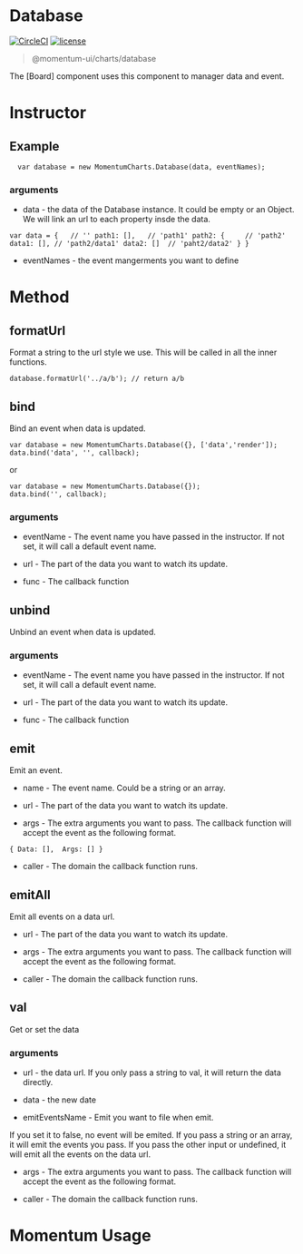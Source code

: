 # Database

[![CircleCI](https://img.shields.io/circleci/project/github/momentum-design/momentum-ui/master.svg)](https://circleci.com/gh/momentum-design/momentum-ui/)
[![license](https://img.shields.io/github/license/momentum-design/momentum-ui.svg?color=blueviolet)](https://github.com/momentum-design/momentum-ui/blob/master/charts/LICENSE)

> @momentum-ui/charts/database

The [Board] component uses this component to manager data and event.

# Instructor

## Example

```
  var database = new MomentumCharts.Database(data, eventNames);
```

### arguments

+ data - the data of the Database instance. It could be empty or an Object. We will link an url to each property insde the data.

``
var data = {   // ''
  path1: [],   // 'path1'
  path2: {     // 'path2'
    data1: [], // 'path2/data1'
    data2: []  // 'paht2/data2'
  }
}
``

+ eventNames - the event mangerments you want to define

# Method

## formatUrl

Format a string to the url style we use. This will be called in all the inner functions.

```
database.formatUrl('../a/b'); // return a/b
```

## bind

Bind an event when data is updated.

```
var database = new MomentumCharts.Database({}, ['data','render']);
data.bind('data', '', callback);
```

or 

```
var database = new MomentumCharts.Database({});
data.bind('', callback);
```

### arguments

+ eventName - The event name you have passed in the instructor. If not set, it will call a default event name.

+ url - The part of the data you want to watch its update.

+ func - The callback function

## unbind

Unbind an event when data is updated.

### arguments

+ eventName - The event name you have passed in the instructor. If not set, it will call a default event name.

+ url - The part of the data you want to watch its update.

+ func - The callback function

## emit

Emit an event.

+ name - The event name. Could be a string or an array.

+ url - The part of the data you want to watch its update.

+ args - The extra arguments you want to pass. The callback function will accept the event as the following format.

``
{
  Data: [], 
  Args: []
}
``

+ caller - The domain the callback function runs.

## emitAll

Emit all events on a data url.

+ url - The part of the data you want to watch its update.

+ args - The extra arguments you want to pass. The callback function will accept the event as the following format.

+ caller - The domain the callback function runs.

## val

Get or set the data

### arguments

+ url - the data url. If you only pass a string to val, it will return the data directly.

+ data - the new date

+ emitEventsName - Emit you want to file when emit.

If you set it to false, no event will be emited.
If you pass a string or an array, it will emit the events you pass.
If you pass the other input or undefined, it will emit all the events on the data url.

+ args - The extra arguments you want to pass. The callback function will accept the event as the following format.

+ caller - The domain the callback function runs.

# Momentum Usage
